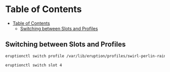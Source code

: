 # Table of Contents

- [Table of Contents](#table-of-contents)
  - [Switching between Slots and Profiles](#switching-between-slots-and-profiles)

## Switching between Slots and Profiles

```sh
eruptionctl switch profile /var/lib/eruption/profiles/swirl-perlin-rainbow.profile
```

```sh
eruptionctl switch slot 4
```
